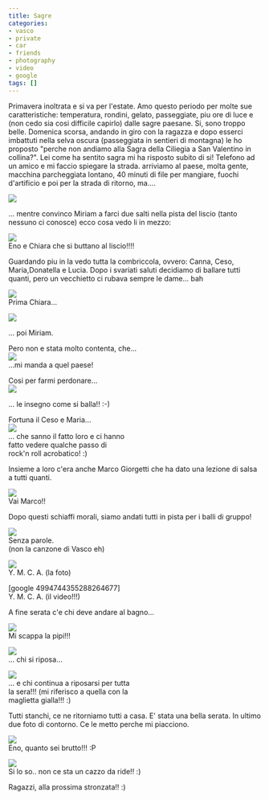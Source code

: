 ```yaml
---
title: Sagre
categories:
- vasco
- private
- car
- friends
- photography
- video
- google
tags: []
---
```

Primavera inoltrata e si va per l'estate. Amo questo periodo per molte sue
caratteristiche: temperatura, rondini, gelato, passeggiate, piu ore di luce e
(non cedo sia cosi difficile capirlo) dalle sagre paesane. Si, sono troppo
belle. Domenica scorsa, andando in giro con la ragazza e dopo esserci
imbattuti nella selva oscura (passeggiata in sentieri di montagna) le ho
proposto "perche non andiamo alla Sagra della Ciliegia a San Valentino in
collina?". Lei come ha sentito sagra mi ha risposto subito di si! Telefono ad
un amico e mi faccio spiegare la strada. arriviamo al paese, molta gente,
macchina parcheggiata lontano, 40 minuti di file per mangiare, fuochi
d'artificio e poi per la strada di ritorno, ma....

[![]({{site.url}}/images/img_1592.jpg)]({{site.url}}/images/img_1592.jpg)

... mentre convinco Miriam a farci due salti nella pista del liscio (tanto
nessuno ci conosce) ecco cosa vedo li in mezzo:

[![]({{site.url}}/images/img_1647.jpg)]({{site.url}}/images/img_1647.jpg)  
Eno e Chiara che si buttano al liscio!!!!

Guardando piu in la vedo tutta la combriccola, ovvero: Canna, Ceso,
Maria,Donatella e Lucia. Dopo i svariati saluti decidiamo di ballare tutti
quanti, pero un vecchietto ci rubava sempre le dame... bah

[![]({{site.url}}/images/img_1661.jpg)]({{site.url}}/images/img_1661.jpg)  
Prima Chiara...  

[]({{site.url}}/images/img_1640.jpg)

[![]({{site.url}}/images/img_1640.jpg)]({{site.url}}/images/img_1640.jpg)

  



... poi Miriam.

  

Pero non e stata molto contenta, che...  
[![]({{site.url}}/images/img_1641.jpg)]({{site.url}}/images/img_1641.jpg)  
...mi manda a quel paese!  





Cosi per farmi perdonare...  
[![]({{site.url}}/images/img_1648.jpg)]({{site.url}}/images/img_1648.jpg)

  

... le insegno come si balla!! :-)

  

  
Fortuna il Ceso e Maria...  
[![]({{site.url}}/images/img_1642.jpg)]({{site.url}}/images/img_1642.jpg)  
... che sanno il fatto loro e ci hanno  
fatto vedere qualche passo di  
rock'n roll acrobatico! :)  

Insieme a loro c'era anche Marco Giorgetti che ha dato una lezione di salsa a
tutti quanti.

[![]({{site.url}}/images/img_1629.jpg)]({{site.url}}/images/img_1629.jpg)  
Vai Marco!!

Dopo questi schiaffi morali, siamo andati tutti in pista per i balli di
gruppo!

[![]({{site.url}}/images/img_1663.jpg)]({{site.url}}/images/img_1663.jpg)  
Senza parole.  
(non la canzone di Vasco eh)

[![]({{site.url}}/images/img_1638.jpg)]({{site.url}}/images/img_1638.jpg)  
Y. M. C. A. (la foto)  

[google 4994744355288264677]  
Y. M. C. A. (il video!!!)  

A fine serata c'e chi deve andare al bagno...

[![]({{site.url}}/images/img_1657.jpg)]({{site.url}}/images/img_1657.jpg)  
Mi scappa la pipi!!!  

[![]({{site.url}}/images/img_1659.jpg)]({{site.url}}/images/img_1659.jpg)  
... chi si riposa...  

[![]({{site.url}}/images/img_1632.jpg)]({{site.url}}/images/img_1632.jpg)  
... e chi continua a riposarsi per tutta  
la sera!!! (mi riferisco a quella con la  
maglietta gialla!!! :)

  
Tutti stanchi, ce ne ritorniamo tutti a casa. E' stata una bella serata. In
ultimo due foto di contorno. Ce le metto perche mi piacciono.

[![]({{site.url}}/images/img_1665.jpg)]({{site.url}}/images/img_1665.jpg)  
Eno, quanto sei brutto!!! :P  
  

[![]({{site.url}}/images/img_1633.jpg)]({{site.url}}/images/img_1633.jpg)  
Si lo so.. non ce sta un cazzo da ride!! :)  
  



Ragazzi, alla prossima stronzata!! :)


